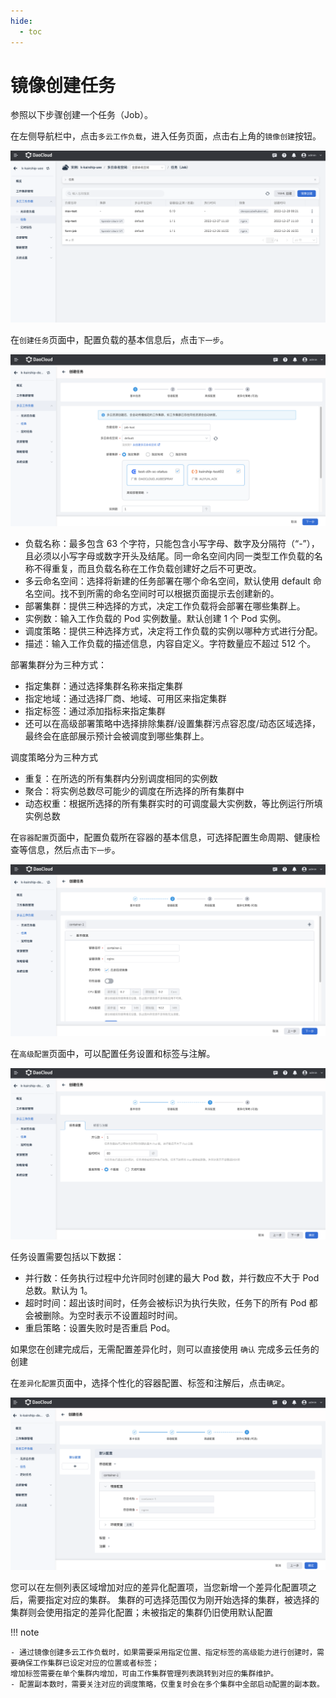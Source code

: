 ```yaml
---
hide:
  - toc
---
```


# 镜像创建任务

参照以下步骤创建一个任务（Job）。

在左侧导航栏中，点击`多云工作负载`，进入任务页面，点击右上角的`镜像创建`按钮。

![镜像创建](../images/job01.png)

在`创建任务`页面中，配置负载的基本信息后，点击`下一步`。

![基本信息](../images/job02.png)

- 负载名称：最多包含 63 个字符，只能包含小写字母、数字及分隔符（“-”），且必须以小写字母或数字开头及结尾。同一命名空间内同一类型工作负载的名称不得重复，而且负载名称在工作负载创建好之后不可更改。
- 多云命名空间：选择将新建的任务部署在哪个命名空间，默认使用 default 命名空间。找不到所需的命名空间时可以根据页面提示去创建新的。
- 部署集群：提供三种选择的方式，决定工作负载将会部署在哪些集群上。
- 实例数：输入工作负载的 Pod 实例数量。默认创建 1 个 Pod 实例。
- 调度策略：提供三种选择方式，决定将工作负载的实例以哪种方式进行分配。
- 描述：输入工作负载的描述信息，内容自定义。字符数量应不超过 512 个。

部署集群分为三种方式：

- 指定集群：通过选择集群名称来指定集群
- 指定地域：通过选择厂商、地域、可用区来指定集群
- 指定标签：通过添加指标来指定集群
- 还可以在高级部署策略中选择排除集群/设置集群污点容忍度/动态区域选择，最终会在底部展示预计会被调度到哪些集群上。

调度策略分为三种方式

- 重复：在所选的所有集群内分别调度相同的实例数
- 聚合：将实例总数尽可能少的调度在所选择的所有集群中
- 动态权重：根据所选择的所有集群实时的可调度最大实例数，等比例运行所填实例总数

在`容器配置`页面中，配置负载所在容器的基本信息，可选择配置生命周期、健康检查等信息，然后点击`下一步`。

![容器配置](../images/job03.png)

在`高级配置`页面中，可以配置任务设置和标签与注解。

![高级配置](../images/job04.png)

任务设置需要包括以下数据：

- 并行数：任务执行过程中允许同时创建的最大 Pod 数，并行数应不大于 Pod 总数。默认为 1。
- 超时时间：超出该时间时，任务会被标识为执行失败，任务下的所有 Pod 都会被删除。为空时表示不设置超时时间。
- 重启策略：设置失败时是否重启 Pod。

如果您在创建完成后，无需配置差异化时，则可以直接使用 `确认` 完成多云任务的创建

在`差异化配置`页面中，选择个性化的容器配置、标签和注解后，点击`确定`。

![差异化配置](../images/job05.png)

您可以在左侧列表区域增加对应的差异化配置项，当您新增一个差异化配置项之后，需要指定对应的集群。
集群的可选择范围仅为刚开始选择的集群，被选择的集群则会使用指定的差异化配置；未被指定的集群仍旧使用默认配置

!!! note

    - 通过镜像创建多云工作负载时，如果需要采用指定位置、指定标签的高级能力进行创建时，需要确保工作集群已设定对应的位置或者标签；
    增加标签需要在单个集群内增加，可由工作集群管理列表跳转到对应的集群维护。
    - 配置副本数时，需要关注对应的调度策略，仅重复时会在多个集群中全部启动配置的副本数。
